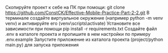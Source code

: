Скопируйте проект к себе на ПК при помощи: git clone https://github.com/ConstCK/Effective-Mobile-Practice-Part-2-2.git
В терминале создайте виртуальное окружение (например python -m venv venv) и активируйте его (venv\scripts\activate)
Установите все зависимости при помощи pip install -r requirements.txt
Создайте файл .env в каталоге проекта и пропишите в нем настройки по примеру .env.example
Запустите приложение из каталога проекта (project/python main.py) для запуска приложения
